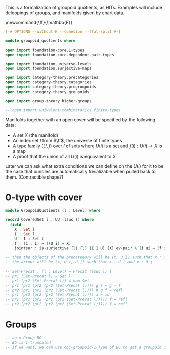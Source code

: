 This is a formalization of groupoid quotients, as HITs. Examples will include deloopings of groups, and manifolds given by chart data.

\newcommand{\ff}{\mathbb{F}}

```agda
{-# OPTIONS --without-K --cohesion --flat-split #-}

module groupoid_quotients where

open import foundation-core.1-types
open import foundation-core.dependent-pair-types

open import foundation.universe-levels
open import foundation.surjective-maps

open import category-theory.precategories
open import category-theory.categories
open import category-theory.pregroupoids
open import category-theory.groupoids

open import group-theory.higher-groups

-- open import univalent-combinatorics.finite-types
```

Manifolds together with an open cover will be specified by the following data:

- A set $X$ (the manifold)
- An index set $I$ from $\ff$, the universe of finite types
- A type family $(U, f)$ over $I$ of sets where $U(i)$ is a set and $f(i) : U(i) \to X$ is a map
- A proof that the union of all $U(i)$ is equivalent to $X$

Later we can ask what extra conditions we can define on the $U(i)$ for it to be the case that bundles are automatically trivializable when pulled back to them. (Contractible shape?)

# 0-type with cover

```agda
module GroupoidQuotients (l : Level) where

record CoveredSet l : UU (lsuc l) where
  field
    X : Set l
    I : Set l
    U : I → Set l
    f : (i : I) → ((U i) → X)
    jointsur : is-surjective {l} {l} {Σ I U} {X} ev-pair λ {i ui → (f i) ui}
      
-- then the objects of the precategory will be (x, U_i) such that x : U_i
-- the arrows will be (x, U_i, U_j) such that x : U_i and x : U_j

-- Set-Precat : (l : Level) → Precat (lsuc l) l
-- pr1 (Set-Precat l) = Set l
-- pr1 (pr2 (Set-Precat l)) = hom-Set
-- pr1 (pr1 (pr2 (pr2 (Set-Precat l)))) g f = g ∘ f
-- pr2 (pr1 (pr2 (pr2 (Set-Precat l)))) h g f = refl
-- pr1 (pr2 (pr2 (pr2 (Set-Precat l)))) x = id
-- pr1 (pr2 (pr2 (pr2 (pr2 (Set-Precat l))))) f = refl
-- pr2 (pr2 (pr2 (pr2 (pr2 (Set-Precat l))))) f = refl
```

# Groups

```agda
-- an ∞-Group BG
-- BG is 1-truncated
-- if we want, we can use obj-groupoid-1-Type of BG to get a groupoid object
```
